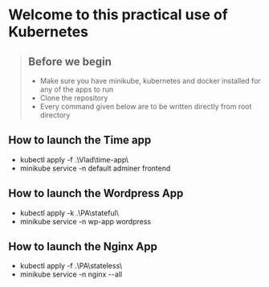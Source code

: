 # Welcome to this practical use of Kubernetes

> ## Before we begin 
>
> - Make sure you have minikube, kubernetes and docker installed for any of the apps to run
> - Clone the repository
> - Every command given below are to be written directly from root directory 

## How to launch the Time app

- kubectl apply -f .\Vlad\time-app\
- minikube service -n default adminer frontend

## How to launch the Wordpress App

- kubectl apply -k .\PA\stateful\
- minikube service -n wp-app wordpress

## How to launch the Nginx App

- kubectl apply -f .\PA\stateless\
- minikube service -n nginx --all